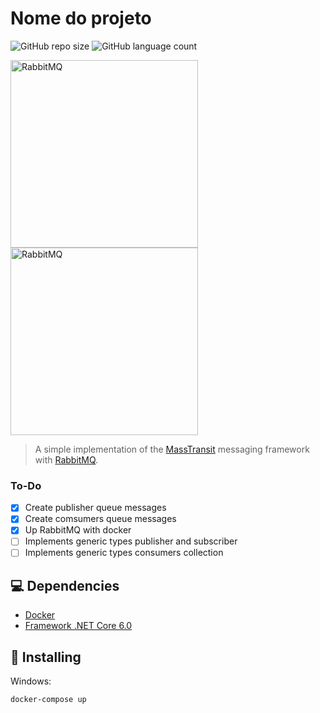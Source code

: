 # Nome do projeto

<!---Esses são exemplos. Veja https://shields.io para outras pessoas ou para personalizar este conjunto de escudos. Você pode querer incluir dependências, status do projeto e informações de licença aqui--->

![GitHub repo size](https://img.shields.io/github/repo-size/krauzy/mt-rabbit?style=for-the-badge)
![GitHub language count](https://img.shields.io/github/languages/count/krauzy/mt-rabbit?style=for-the-badge)

<img src="https://www.rabbitmq.com/img/logo-rabbitmq.svg" alt="RabbitMQ" width="300">
<img src="https://masstransit-project.com/mt-logo-color.png" alt="RabbitMQ" width="300">

> A simple implementation of the [MassTransit](https://masstransit-project.com/) messaging framework with [RabbitMQ](https://www.rabbitmq.com).

### To-Do

- [x] Create publisher queue messages
- [x] Create comsumers queue messages
- [x] Up RabbitMQ with docker
- [ ] Implements generic types publisher and subscriber
- [ ] Implements generic types consumers collection

## 💻 Dependencies

* [Docker](https://www.docker.com/)
* [Framework .NET Core 6.0](https://dotnet.microsoft.com/en-us/download/dotnet/6.0)

## 🚀 Installing

Windows:
```sh
docker-compose up
```
